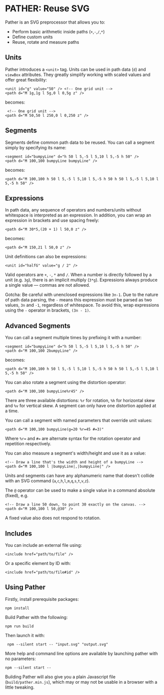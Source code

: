 # PATHER: Reuse SVG

Pather is an SVG preprocessor that allows you to:

- Perform basic arithmetic inside paths (`+`,`-`,`/`,`*`)
- Define custom units
- Reuse, rotate and measure paths

## Units

Pather introduces a `<unit>` tag. Units can be used in path data (`d`) and `viewBox` attributes. They greatly simplify working with scaled values and offer great flexibility:

````
<unit id="g" value="50" /> <!-- One grid unit -->
<path d="M 1g,1g l 5g,0 l 0,5g z" />
````

becomes:

```
 <!-- One grid unit -->
<path d="M 50,50 l 250,0 l 0,250 z" />
```

## Segments

Segments define common path data to be reused. You can call a segment simply by specifying its name:

```
<segment id="bumpyLine" d="h 50 l 5,-5 l 5,10 l 5,-5 h 50" />
<path d="M 100,100 bumpyLine bumpyLine" />
```

becomes:

```
<path d="M 100,100 h 50 l 5,-5 l 5,10 l 5,-5 h 50 h 50 l 5,-5 l 5,10 l 5,-5 h 50" />
```

## Expressions

In path data, any sequence of operators and numbers/units without whitespace is interpreted as an expression. In addition, you can wrap an expression in brackets and use spacing freely:

```
<path d="M 30*5,(20 + 1) l 50,0 z" />
```

becomes:

```
<path d="M 150,21 l 50,0 z" />
```

Unit definitions can also be expressions:

```
<unit id="halfG" value="g / 2" />
```

Valid operators are `+`, `-`, `*` and `/`. When a number is directly followed by a unit (e.g. `3g`), there is an implicit multiply (`3*g`). Expressions always produce a single value — commas are not allowed.

Gotcha: Be careful with unenclosed expressions like `3n-1`. Due to the nature of path data parsing, the `-` means this expression must be parsed as two values, `3n` and `-1`, regardless of whitespace. To avoid this, wrap expressions using the `-` operator in brackets, `(3n - 1)`.

## Advanced Segments

You can call a segment multiple times by prefixing it with a number:

```
<segment id="bumpyLine" d="h 50 l 5,-5 l 5,10 l 5,-5 h 50" />
<path d="M 100,100 2bumpyLine" />
```

becomes:

```
<path d="M 100,100 h 50 l 5,-5 l 5,10 l 5,-5 h 50 h 50 l 5,-5 l 5,10 l 5,-5 h 50" />
```

You can also rotate a segment using the distortion operator:

```
<path d="M 100,100 bumpyLine%r45" />
```

There are three available distortions: `%r` for rotation, `%h` for horizontal skew and `%v` for vertical skew. A segment can only have one distortion applied at a time.

You can call a segment with named parameters that override unit values:

```
<path d="M 100,100 bumpyLine(g=20 %r=45 #=3)"
```

Where `%r=` and `#=` are alternate syntax for the rotation operator and repetition respectively.

You can also measure a  segment's width/height and use it as a value:

```
<!-- Draw a line that's the width and height of a bumpyLine -->
<path d="M 100,100 l |bumpyLine|,|bumpyLine|" />
```

Units and segments can have any alphanumeric name that doesn't collide with an SVG command (`a`,`c`,`h`,`l`,`m`,`q`,`s`,`t`,`v`,`z`).

The `@` operator can be used to make a single value in a command absolute (fixed), e.g.

```
<!-- Draw a line 50 down, to point 30 exactly on the canvas. -->
<path d="M 100,100 l 50,@30" />
```

A fixed value also does not respond to rotation.

## Includes

You can include an external file using:

```
<include href="path/to/file" />
```

Or a specific element by ID with:

```
<include href="path/to/file#id" />
```

## Using Pather

Firstly, install prerequisite packages:

```
npm install
```

Build Pather with the following:

```
npm run build
```

Then launch it  with:

```
 npm --silent start -- "input.svg" "output.svg"
```

More help and command line options are available by launching pather with no parameters:

```
npm --silent start --
```

Building Pather will also give you a plain Javascript file (`build/pather.min.js`), which may or may not be usable in a browser with a little tweaking.